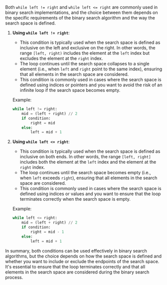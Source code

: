 Both `while left != right` and `while left <= right` are commonly used in binary search implementations, and the choice between them depends on the specific requirements of the binary search algorithm and the way the search space is defined.

1. **Using `while left != right`**:
   - This condition is typically used when the search space is defined as inclusive on the left and exclusive on the right. In other words, the range `[left, right)` includes the element at the `left` index but excludes the element at the `right` index.
   - The loop continues until the search space collapses to a single element (i.e., when `left` and `right` point to the same index), ensuring that all elements in the search space are considered.
   - This condition is commonly used in cases where the search space is defined using indices or pointers and you want to avoid the risk of an infinite loop if the search space becomes empty.

   Example:
   ```python
   while left != right:
       mid = (left + right) // 2
       if condition:
           right = mid
       else:
           left = mid + 1
   ```

2. **Using `while left <= right`**:
   - This condition is typically used when the search space is defined as inclusive on both ends. In other words, the range `[left, right]` includes both the element at the `left` index and the element at the `right` index.
   - The loop continues until the search space becomes empty (i.e., when `left` exceeds `right`), ensuring that all elements in the search space are considered.
   - This condition is commonly used in cases where the search space is defined using indices or values and you want to ensure that the loop terminates correctly when the search space is empty.

   Example:
   ```python
   while left <= right:
       mid = (left + right) // 2
       if condition:
           right = mid - 1
       else:
           left = mid + 1
   ```

In summary, both conditions can be used effectively in binary search algorithms, but the choice depends on how the search space is defined and whether you want to include or exclude the endpoints of the search space. It's essential to ensure that the loop terminates correctly and that all elements in the search space are considered during the binary search process.